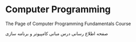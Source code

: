 # Computer Programming
The Page of Computer Programming Fundamentals Course

صفحه اطلاع رسانی درس مبانی کامپیوتر و برنامه سازی
